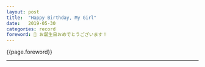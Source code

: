 ```yaml
---
layout: post
title:  "Happy Birthday, My Girl"
date:   2019-05-30
categories: record
foreword: 🎂 お誕生日おめでとうございます！
---
```


{{page.foreword}}

---

